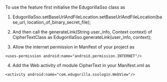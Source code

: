 To use the feature first initialise the EdugorillaSso class as
            
1. EdugorillaSso.setBaseUrlAndFileLocation.setBaseUrlAndFileLocation(base_url, location_of_binary_secret_file);
        
2. And then call the generateLink(String user_info, Context context) of CipherTextClass as
        EdugorillaSso.generateLink(user_info, context);
        
3. Allow the internet permission in Manifest of your project as
```
<uses-permission android:name="android.permission.INTERNET"/>
```
        
4. Add the Web activity of module CipherText in your Manifest.xml as 
 ```
 <activity android:name="com.edugorilla.ssologin.WebView"/>
 ```
